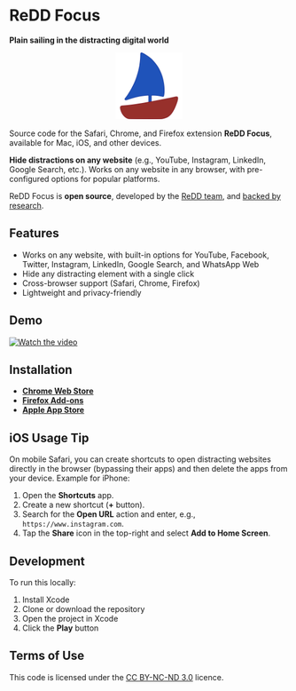 # ReDD Focus

**Plain sailing in the distracting digital world**

<p align="center">
  <img src="https://github.com/ulyngs/mindshield-open-source/blob/main/Shared%20(Extension)/Resources/images/icon-512.png?raw=true" alt="Viking Focus Icon" width="120" />
</p>

Source code for the Safari, Chrome, and Firefox extension **ReDD Focus**, available for Mac, iOS, and other devices.

**Hide distractions on any website** (e.g., YouTube, Instagram, LinkedIn, Google Search, etc.). Works on any website in any browser, with pre-configured options for popular platforms.

ReDD Focus is **open source**, developed by the [ReDD team](https://redd-project.org), and [backed by research](https://arxiv.org/pdf/2001.04180.pdf).

## Features

- Works on any website, with built-in options for YouTube, Facebook, Twitter, Instagram, LinkedIn, Google Search, and WhatsApp Web  
- Hide any distracting element with a single click  
- Cross-browser support (Safari, Chrome, Firefox)  
- Lightweight and privacy-friendly

## Demo

[![Watch the video](https://img.youtube.com/vi/SsW5laIOJIw/0.jpg)](https://www.youtube.com/watch?v=SsW5laIOJIw)

## Installation

- **[Chrome Web Store](https://chromewebstore.google.com/detail/mindshield/hhblkhfdjijdinijakbmcpkmdfhoadcd?hl=en-GB)**  
- **[Firefox Add-ons](https://addons.mozilla.org/en-GB/firefox/addon/reddfocus/)**  
- **[Apple App Store](https://apps.apple.com/gb/app/mindshield/id1660218371)**  

## iOS Usage Tip

On mobile Safari, you can create shortcuts to open distracting websites directly in the browser (bypassing their apps) and then delete the apps from your device. Example for iPhone:  

1. Open the **Shortcuts** app.  
2. Create a new shortcut (**+** button).  
3. Search for the **Open URL** action and enter, e.g., `https://www.instagram.com`.  
4. Tap the **Share** icon in the top-right and select **Add to Home Screen**.  

## Development

To run this locally:  

1. Install Xcode  
2. Clone or download the repository  
3. Open the project in Xcode  
4. Click the **Play** button  

## Terms of Use

This code is licensed under the [CC BY-NC-ND 3.0](https://creativecommons.org/licenses/by-nc-nd/3.0/) licence.
